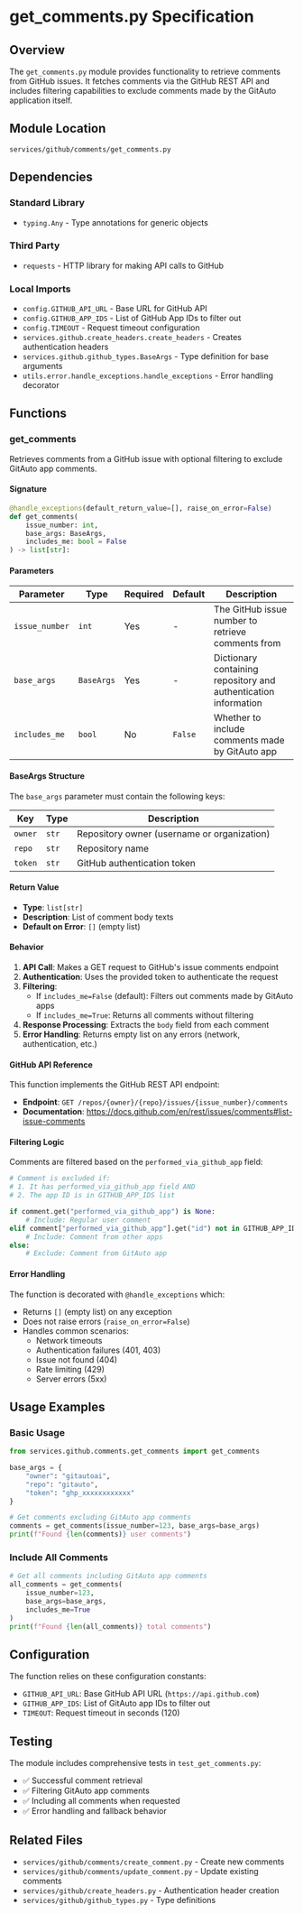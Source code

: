 # get_comments.py Specification

## Overview

The `get_comments.py` module provides functionality to retrieve comments from GitHub issues. It fetches comments via the GitHub REST API and includes filtering capabilities to exclude comments made by the GitAuto application itself.

## Module Location

```
services/github/comments/get_comments.py
```

## Dependencies

### Standard Library
- `typing.Any` - Type annotations for generic objects

### Third Party
- `requests` - HTTP library for making API calls to GitHub

### Local Imports
- `config.GITHUB_API_URL` - Base URL for GitHub API
- `config.GITHUB_APP_IDS` - List of GitHub App IDs to filter out
- `config.TIMEOUT` - Request timeout configuration
- `services.github.create_headers.create_headers` - Creates authentication headers
- `services.github.github_types.BaseArgs` - Type definition for base arguments
- `utils.error.handle_exceptions.handle_exceptions` - Error handling decorator

## Functions

### get_comments

Retrieves comments from a GitHub issue with optional filtering to exclude GitAuto app comments.

#### Signature

```python
@handle_exceptions(default_return_value=[], raise_on_error=False)
def get_comments(
    issue_number: int, 
    base_args: BaseArgs, 
    includes_me: bool = False
) -> list[str]:
```

#### Parameters

| Parameter | Type | Required | Default | Description |
|-----------|------|----------|---------|-------------|
| `issue_number` | `int` | Yes | - | The GitHub issue number to retrieve comments from |
| `base_args` | `BaseArgs` | Yes | - | Dictionary containing repository and authentication information |
| `includes_me` | `bool` | No | `False` | Whether to include comments made by GitAuto app |

#### BaseArgs Structure

The `base_args` parameter must contain the following keys:

| Key | Type | Description |
|-----|------|-------------|
| `owner` | `str` | Repository owner (username or organization) |
| `repo` | `str` | Repository name |
| `token` | `str` | GitHub authentication token |

#### Return Value

- **Type**: `list[str]`
- **Description**: List of comment body texts
- **Default on Error**: `[]` (empty list)

#### Behavior

1. **API Call**: Makes a GET request to GitHub's issue comments endpoint
2. **Authentication**: Uses the provided token to authenticate the request
3. **Filtering**: 
   - If `includes_me=False` (default): Filters out comments made by GitAuto apps
   - If `includes_me=True`: Returns all comments without filtering
4. **Response Processing**: Extracts the `body` field from each comment
5. **Error Handling**: Returns empty list on any errors (network, authentication, etc.)

#### GitHub API Reference

This function implements the GitHub REST API endpoint:
- **Endpoint**: `GET /repos/{owner}/{repo}/issues/{issue_number}/comments`
- **Documentation**: https://docs.github.com/en/rest/issues/comments#list-issue-comments

#### Filtering Logic

Comments are filtered based on the `performed_via_github_app` field:

```python
# Comment is excluded if:
# 1. It has performed_via_github_app field AND
# 2. The app ID is in GITHUB_APP_IDS list

if comment.get("performed_via_github_app") is None:
    # Include: Regular user comment
elif comment["performed_via_github_app"].get("id") not in GITHUB_APP_IDS:
    # Include: Comment from other apps
else:
    # Exclude: Comment from GitAuto app
```

#### Error Handling

The function is decorated with `@handle_exceptions` which:
- Returns `[]` (empty list) on any exception
- Does not raise errors (`raise_on_error=False`)
- Handles common scenarios:
  - Network timeouts
  - Authentication failures (401, 403)
  - Issue not found (404)
  - Rate limiting (429)
  - Server errors (5xx)

## Usage Examples

### Basic Usage

```python
from services.github.comments.get_comments import get_comments

base_args = {
    "owner": "gitautoai",
    "repo": "gitauto", 
    "token": "ghp_xxxxxxxxxxxx"
}

# Get comments excluding GitAuto app comments
comments = get_comments(issue_number=123, base_args=base_args)
print(f"Found {len(comments)} user comments")
```

### Include All Comments

```python
# Get all comments including GitAuto app comments
all_comments = get_comments(
    issue_number=123, 
    base_args=base_args, 
    includes_me=True
)
print(f"Found {len(all_comments)} total comments")
```

## Configuration

The function relies on these configuration constants:

- `GITHUB_API_URL`: Base GitHub API URL (`https://api.github.com`)
- `GITHUB_APP_IDS`: List of GitAuto app IDs to filter out
- `TIMEOUT`: Request timeout in seconds (120)

## Testing

The module includes comprehensive tests in `test_get_comments.py`:

- ✅ Successful comment retrieval
- ✅ Filtering GitAuto app comments
- ✅ Including all comments when requested
- ✅ Error handling and fallback behavior

## Related Files

- `services/github/comments/create_comment.py` - Create new comments
- `services/github/comments/update_comment.py` - Update existing comments
- `services/github/create_headers.py` - Authentication header creation
- `services/github/github_types.py` - Type definitions
